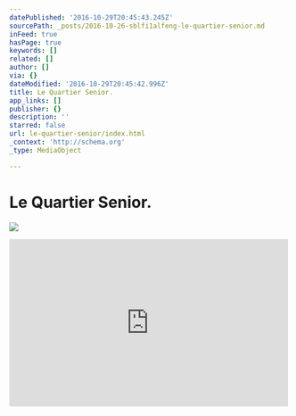 ```yaml
---
datePublished: '2016-10-29T20:45:43.245Z'
sourcePath: _posts/2016-10-26-sblfi1alfeng-le-quartier-senior.md
inFeed: true
hasPage: true
keywords: []
related: []
author: []
via: {}
dateModified: '2016-10-29T20:45:42.996Z'
title: Le Quartier Senior.
app_links: []
publisher: {}
description: ''
starred: false
url: le-quartier-senior/index.html
_context: 'http://schema.org'
_type: MediaObject

---
```

# Le Quartier Senior.
![](https://the-grid-user-content.s3-us-west-2.amazonaws.com/058ce134-4678-46b2-8e49-0b465cb3bd70.jpg)

<iframe src="https://cdn.embedly.com/widgets/media.html?src=https%3A%2F%2Fdocs.google.com%2Fdocument%2Fd%2F1XhvciGQ7Fa9ETfnH1yKFcU4gmaCoMTKEHssD-GhAu1g%2Fedit%3Fusp%3Dsharing&amp;url=https%3A%2F%2Fdocs.google.com%2Fdocument%2Fd%2F1XhvciGQ7Fa9ETfnH1yKFcU4gmaCoMTKEHssD-GhAu1g%2Fedit%3Fusp%3Dsharing&amp;image=https%3A%2F%2Flh5.googleusercontent.com%2FY-tSm3f4tok4Wlo2HayN8NfSoKMDta1sePGHXnbm1wgr_rUUjGzqgrAUpzTxiHXBUTBeWA%3Dw1200-h630-p&amp;key=b7d04c9b404c499eba89ee7072e1c4f7&amp;type=text%2Fhtml&amp;schema=google" width="500" height="300" scrolling="no" frameborder="0" allowfullscreen="" style=""></iframe>